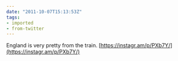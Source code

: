 ```yaml
---
date: "2011-10-07T15:13:53Z"
tags:
- imported
- from-twitter
---
```

England is very pretty from the train. [https://instagr.am/p/PXb7Y/](https://instagr.am/p/PXb7Y/)
